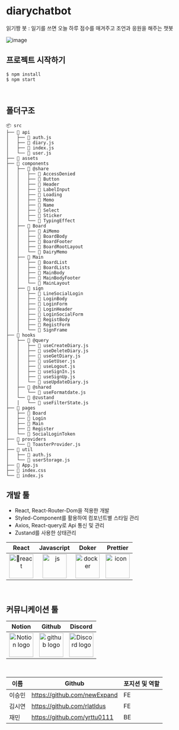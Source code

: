 # diarychatbot
읽기짱 봇 : 일기를 쓰면 오늘 하루 점수를 매겨주고 조언과 응원을 해주는 챗봇


![image](https://github.com/rlatldus/diarychatbot/assets/122216298/e674b088-c720-40b0-942f-168fd0dac845)


## 프로젝트 시작하기 

```plain text
$ npm install
$ npm start
```

<br>

## 폴더구조
  
```
📦 src
├── 📂 api
│   ├── 📄 auth.js
│   ├── 📄 diary.js
│   ├── 📄 index.js
│   └── 📄 user.js
├── 📂 assets
├── 📂 components
│   ├── 📂 @share
│   │   ├── 📂 AccessDenied
│   │   ├── 📂 Button
│   │   ├── 📂 Header
│   │   ├── 📂 LabelInput
│   │   ├── 📂 Loading
│   │   ├── 📂 Memo
│   │   ├── 📂 Name
│   │   ├── 📂 Select
│   │   ├── 📂 Sticker
│   │   └── 📂 TypingEffect
│   ├── 📂 Board
│   │   ├── 📂 AiMemo
│   │   ├── 📂 BoardBody
│   │   ├── 📂 BoardFooter
│   │   ├── 📂 BoardRootLayout
│   │   └── 📂 DairyMemo
│   ├── 📂 Main
│   │   ├── 📂 BoardList
│   │   ├── 📂 BoardLists
│   │   ├── 📂 MainBody
│   │   ├── 📂 MainBodyFooter
│   │   └── 📂 MainLayout
│   ├── 📂 sign
│   │   ├── 📂 LineSocialLogin
│   │   ├── 📂 LoginBody
│   │   ├── 📂 LoginForm
│   │   ├── 📂 LoginHeader
│   │   ├── 📂 LoginSocialForm
│   │   ├── 📂 RegistBody
│   │   ├── 📂 RegistForm
│   │   └── 📂 SignFrame
├── 📂 hooks
│   ├── 📂 @query
│   │   ├── 📄 useCreateDiary.js
│   │   ├── 📄 useDeleteDiary.js
│   │   ├── 📄 useGetDiary.js
│   │   ├── 📄 usGetUser.js
│   │   ├── 📄 useLogout.js
│   │   ├── 📄 useSignIn.js
│   │   ├── 📄 useSignUp.js
│   │   └── 📄 useUpdateDiary.js
│   ├── 📂 @shared
│   │   └── 📄 useFormatdate.js
│   └── 📂 @zustand
│   │   └── 📄 useFilterState.js
├── 📂 pages
│   ├── 📂 Board
│   ├── 📂 Login
│   ├── 📂 Main
│   ├── 📂 Register
│   └── 📂 SocialLoginToken
├── 📂 providers
│   └── 📄 ToasterProvider.js
├── 📂 util
│   ├── 📄 auth.js
│   └── 📄 userStorage.js
├── 📄 App.js
├── 📄 index.css
└── 📄 index.js
```

</div>


## 개발 툴  

- React, React-Router-Dom을 적용한 개발
- Styled-Component를 활용하여 컴포넌트별 스타일 관리
- Axios, React-query로 Api 통신 및 관리
- Zustand를 사용한 상태관리

React|Javascript | Doker|Prettier|
| :--: | :--: | :--: | :--: |
| <img src="https://techstack-generator.vercel.app/react-icon.svg" alt="react" width="65" height="65" /> | <img src="https://techstack-generator.vercel.app/js-icon.svg" alt="js" width="65" height="65" /> | <img src="https://techstack-generator.vercel.app/docker-icon.svg" alt="docker" width="65" height="65" /> | <img src="https://techstack-generator.vercel.app/prettier-icon.svg" alt="icon" width="65" height="65" /> 


<br>


## 커뮤니케이션 툴 


Notion|Github|Discord|
| :--: | :--: | :--: |
| <img alt="Notion logo" src="https://www.notion.so/cdn-cgi/image/format=auto,width=640,quality=100/front-static/shared/icons/notion-app-icon-3d.png" height="65" width="65">| <img alt="github logo" src="https://techstack-generator.vercel.app/github-icon.svg" width="65" height="65">| <img alt="Discord logo" src="https://assets-global.website-files.com/6257adef93867e50d84d30e2/62595384e89d1d54d704ece7_3437c10597c1526c3dbd98c737c2bcae.svg" height="65" width="65"> |

<br>

| 이름   | Github                     | 포지션 및 역할   |
| ------ | ------------------------------- | ---------------- |
| 이승민 | https://github.com/newExpand    | FE               |
| 김시연 | https://github.com/rlatldus     | FE               |
| 재민   | https://github.com/yrttu0111    | BE               |

<br>

</div>
</details>
